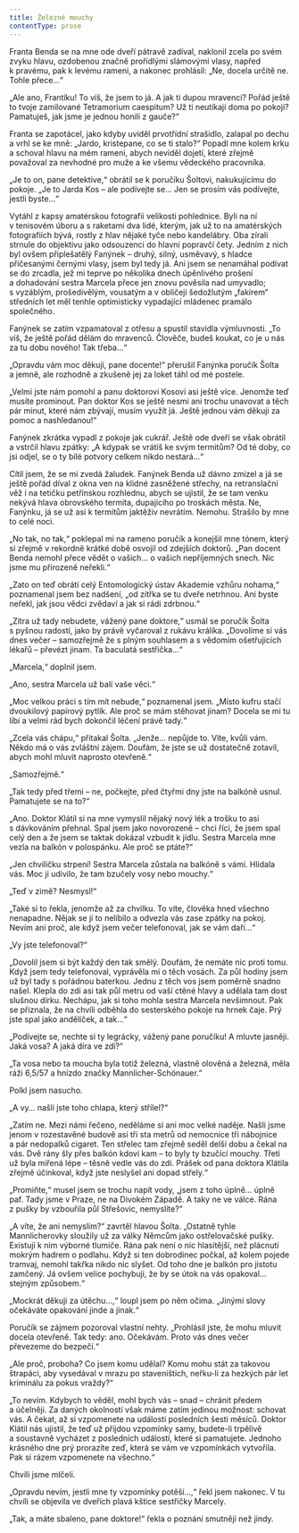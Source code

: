 ```yaml
---
title: Železné mouchy
contentType: prose
---
```


  

Franta Benda se na mne ode dveří pátravě zadíval, naklonil zcela po svém zvyku hlavu, ozdobenou značně prořídlými slámovými vlasy, napřed k pravému, pak k levému rameni, a nakonec prohlásil: „Ne, docela určitě ne. Tohle přece…“

„Ale ano, Frantíku! To víš, že jsem to já. A jak ti dupou mravenci? Pořád ještě to tvoje zamilované Tetramorium caespitum? Už ti neutíkají doma po pokoji? Pamatuješ, jak jsme je jednou honili z gauče?“

Franta se zapotácel, jako kdyby uviděl prvotřídní strašidlo, zalapal po dechu a vrhl se ke mně: „Jardo, kristepane, co se ti stalo?“ Popadl mne kolem krku a schoval hlavu na mém rameni, abych neviděl dojetí, které zřejmě považoval za nevhodné pro muže a ke všemu vědeckého pracovníka.

„Je to on, pane detektive,“ obrátil se k poručíku Šoltovi, nakukujícímu do pokoje. „Je to Jarda Kos – ale podívejte se… Jen se prosím vás podívejte, jestli byste…“

Vytáhl z kapsy amatérskou fotografii velikosti pohlednice. Byli na ní v tenisovém úboru a s raketami dva lidé, kterým, jak už to na amatérských fotografiích bývá, rostly z hlav nějaké tyče nebo kandelábry. Oba zírali strnule do objektivu jako odsouzenci do hlavní popravčí čety. Jedním z nich byl ovšem připlešatělý Fanýnek – druhý, silný, usměvavý, s hladce přičesanými černými vlasy, jsem byl tedy já. Ani jsem se nenamáhal podívat se do zrcadla, jež mi teprve po několika dnech úpěnlivého prošení a dohadování sestra Marcela přece jen znovu pověsila nad umyvadlo; s vyzáblým, prošedivělým, vousatým a v obličeji šedožlutým „fakírem“ středních let měl tenhle optimisticky vypadající mládenec pramálo společného.

Fanýnek se zatím vzpamatoval z otřesu a spustil stavidla výmluvnosti. „To víš, že ještě pořád dělám do mravenců. Člověče, budeš koukat, co je u nás za tu dobu nového! Tak třeba…“

„Opravdu vám moc děkuji, pane docente!“ přerušil Fanýnka poručík Šolta a jemně, ale rozhodně a zkušeně jej za loket táhl od mé postele.

„Velmi jste nám pomohl a panu doktorovi Kosovi asi ještě více. Jenomže teď musíte prominout. Pan doktor Kos se ještě nesmí ani trochu unavovat a těch pár minut, které nám zbývají, musím využít já. Ještě jednou vám děkuji za pomoc a nashledanou!“

Fanýnek zkrátka vypadl z pokoje jak cukrář. Ještě ode dveří se však obrátil a vstrčil hlavu zpátky: „A kdypak se vrátíš ke svým termitům? Od té doby, co jsi odjel, se o ty bílé potvory celkem nikdo nestará…“

Cítil jsem, že se mi zvedá žaludek. Fanýnek Benda už dávno zmizel a já se ještě pořád díval z okna ven na klidné zasněžené střechy, na retranslační věž i na tetičku petřínskou rozhlednu, abych se ujistil, že se tam venku nekývá hlava obrovského termita, dupajícího po troskách města. Ne, Fanýnku, já se už asi k termitům jaktěživ nevrátím. Nemohu. Strašilo by mne to celé noci.

„No tak, no tak,“ poklepal mi na rameno poručík a konejšil mne tónem, který si zřejmě v rekordně krátké době osvojil od zdejších doktorů. „Pan docent Benda nemohl přece vědět o vašich… o vašich nepříjemných snech. Nic jsme mu přirozeně neřekli.“

„Zato on teď obrátí celý Entomologický ústav Akademie vzhůru nohama,“ poznamenal jsem bez nadšení, „od zítřka se tu dveře netrhnou. Ani byste neřekl, jak jsou vědci zvědaví a jak si rádi zdrbnou.“

„Zítra už tady nebudete, vážený pane doktore,“ usmál se poručík Šolta s pyšnou radostí, jako by právě vyčaroval z rukávu králíka. „Dovolíme si vás dnes večer – samozřejmě že s plným souhlasem a s vědomím ošetřujících lékařů – převézt jinam. Ta baculatá sestřička…“

„Marcela,“ doplnil jsem.

„Ano, sestra Marcela už balí vaše věci.“

„Moc velkou práci s tím mít nebude,“ poznamenal jsem. „Místo kufru stačí dvoukilový papírový pytlík. Ale proč se mám stěhovat jinam? Docela se mi tu líbí a velmi rád bych dokončil léčení právě tady.“

„Zcela vás chápu,“ přitakal Šolta. „Jenže… nepůjde to. Víte, kvůli vám. Někdo má o vás zvláštní zájem. Doufám, že jste se už dostatečně zotavil, abych mohl mluvit naprosto otevřeně.“

„Samozřejmě.“

„Tak tedy před třemi – ne, počkejte, před čtyřmi dny jste na balkóně usnul. Pamatujete se na to?“

„Ano. Doktor Klátil si na mne vymyslil nějaký nový lék a trošku to asi s dávkováním přehnal. Spal jsem jako novorozeně – chci říci, že jsem spal celý den a že jsem se taktak dokázal vzbudit k jídlu. Sestra Marcela mne vezla na balkón v polospánku. Ale proč se ptáte?“

„Jen chviličku strpení! Sestra Marcela zůstala na balkóně s vámi. Hlídala vás. Moc ji udivilo, že tam bzučely vosy nebo mouchy.“

„Teď v zimě? Nesmysl!“

„Také si to řekla, jenomže až za chvilku. To víte, člověka hned všechno nenapadne. Nějak se jí to nelíbilo a odvezla vás zase zpátky na pokoj. Nevím ani proč, ale když jsem večer telefonoval, jak se vám daří…“

„Vy jste telefonoval?“

„Dovolil jsem si být každý den tak smělý. Doufám, že nemáte nic proti tomu. Když jsem tedy telefonoval, vyprávěla mi o těch vosách. Za půl hodiny jsem už byl tady s pořádnou baterkou. Jednu z těch vos jsem poměrně snadno našel. Klepla do zdi asi tak půl metru od vaší ctěné hlavy a udělala tam dost slušnou dírku. Nechápu, jak si toho mohla sestra Marcela nevšimnout. Pak se přiznala, že na chvíli odběhla do sesterského pokoje na hrnek čaje. Prý jste spal jako andělíček, a tak…“

„Podívejte se, nechte si ty legrácky, vážený pane poručíku! A mluvte jasněji. Jaká vosa? A jaká díra ve zdi?“

„Ta vosa nebo ta moucha byla totiž železná, vlastně olověná a železná, měla ráži 6,5/57 a hnízdo značky Mannlicher-Schönauer.“

Polkl jsem nasucho.

„A vy… našli jste toho chlapa, který střílel?“

„Zatím ne. Mezi námi řečeno, neděláme si ani moc velké naděje. Našli jsme jenom v rozestavěné budově asi tři sta metrů od nemocnice tři nábojnice a pár nedopalků cigaret. Ten střelec tam zřejmě seděl delší dobu a čekal na vás. Dvě rány šly přes balkón kdoví kam – to byly ty bzučící mouchy. Třetí už byla mířená lépe – těsně vedle vás do zdi. Prášek od pana doktora Klátila zřejmě účinkoval, když jste neslyšel ani dopad střely.“

„Promiňte,“ musel jsem se trochu napít vody, „jsem z toho úplně… úplně paf. Tady jsme v Praze, ne na Divokém Západě. A taky ne ve válce. Rána z pušky by vzbouřila půl Střešovic, nemyslíte?“

„A víte, že ani nemyslím?“ zavrtěl hlavou Šolta. „Ostatně tyhle Mannlicherovky sloužily už za války Němcům jako ostřelovačské pušky. Existují k nim výborné tlumiče. Rána pak není o nic hlasitější, než plácnutí mokrým hadrem o podlahu. Když si ten dobrodinec počkal, až kolem pojede tramvaj, nemohl takřka nikdo nic slyšet. Od toho dne je balkón pro jistotu zamčený. Já ovšem velice pochybuji, že by se útok na vás opakoval… stejným způsobem.“

„Mockrát děkuji za útěchu…,“ loupl jsem po něm očima. „Jinými slovy očekáváte opakování jinde a jinak.“

Poručík se zájmem pozoroval vlastní nehty. „Prohlásil jste, že mohu mluvit docela otevřeně. Tak tedy: ano. Očekávám. Proto vás dnes večer převezeme do bezpečí.“

„Ale proč, proboha? Co jsem komu udělal? Komu mohu stát za takovou štrapáci, aby vysedával v mrazu po staveništích, neřku-li za hezkých pár let kriminálu za pokus vraždy?“

„To nevím. Kdybych to věděl, mohl bych vás – snad – chránit předem a účelněji. Za daných okolností však máme zatím jedinou možnost: schovat vás. A čekat, až si vzpomenete na události posledních šesti měsíců. Doktor Klátil nás ujistil, že teď už přijdou vzpomínky samy, budete-li trpělivě a soustavně vycházet z posledních událostí, které si pamatujete. Jednoho krásného dne prý prorazíte zeď, která se vám ve vzpomínkách vytvořila. Pak si rázem vzpomenete na všechno.“

Chvíli jsme mlčeli.

„Opravdu nevím, jestli mne ty vzpomínky potěší…,“ řekl jsem nakonec. V tu chvíli se objevila ve dveřích plavá kštice sestřičky Marcely.

„Tak, a máte sbaleno, pane doktore!“ řekla o poznání smutněji než jindy.

